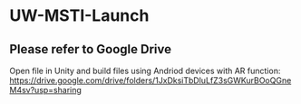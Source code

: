 # UW-MSTI-Launch
## Please refer to Google Drive
Open file in Unity and build files using Andriod devices with AR function: https://drive.google.com/drive/folders/1JxDksiTbDluLfZ3sGWKurBOoQGneM4sv?usp=sharing
